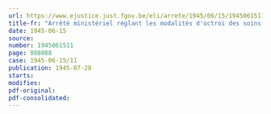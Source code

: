 ```yaml
---
url: https://www.ejustice.just.fgov.be/eli/arrete/1945/06/15/1945061511/justel
title-fr: "Arrêté ministériel réglant les modalités d'octroi des soins médicaux et pharmaceutiques gratuits aux travailleurs civils belges déportés par l'ennemi"
date: 1945-06-15
source:
number: 1945061511
page: 888888
case: 1945-06-15/11
publication: 1945-07-28
starts:
modifies:
pdf-original:
pdf-consolidated:
---
```


